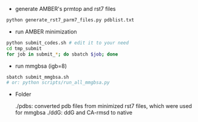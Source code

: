 - generate AMBER's prmtop and rst7 files

```bash
python generate_rst7_parm7_files.py pdblist.txt
```

- run AMBER minimization

```bash
python submit_codes.sh # edit it to your need
cd tmp_submit
for job in submit_*; do sbatch $job; done
```

- run mmgbsa (igb=8)

```bash
sbatch submit_mmgbsa.sh
# or: python scripts/run_all_mmgbsa.py
```

- Folder

    ./pdbs: converted pdb files from minimized rst7 files, which were used for mmgbsa
    ./ddG: ddG and CA-rmsd to native
